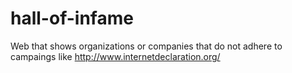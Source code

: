 hall-of-infame
==============

Web that shows organizations or companies that do not adhere to campaings like http://www.internetdeclaration.org/
